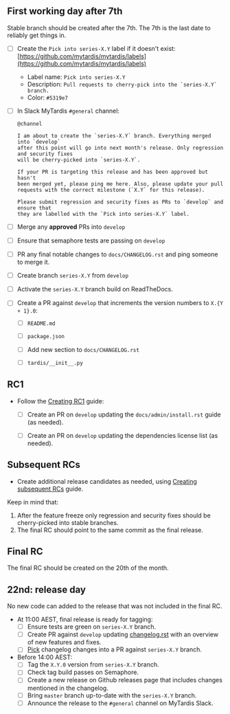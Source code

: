 ## First working day after 7th

Stable branch should be created after the 7th. The 7th is the last date to reliably get things in.

- [ ] Create the `Pick into series-X.Y` label if it doesn't exist: [https://github.com/mytardis/mytardis/labels](https://github.com/mytardis/mytardis/labels)
  - Label name: `Pick into series-X.Y`
  - Description: ``Pull requests to cherry-pick into the `series-X.Y` branch.``
  - Color: `#5319e7`
- [ ] In Slack MyTardis `#general` channel:

    ```
    @channel

    I am about to create the `series-X.Y` branch. Everything merged into `develop`
    after this point will go into next month's release. Only regression and security fixes
    will be cherry-picked into `series-X.Y`.

    If your PR is targeting this release and has been approved but hasn't
    been merged yet, please ping me here. Also, please update your pull requests with the correct milestone (`X.Y` for this release).

    Please submit regression and security fixes as PRs to `develop` and ensure that
    they are labelled with the `Pick into series-X.Y` label.
    ```
- [ ] Merge any **approved** PRs into `develop`
- [ ] Ensure that semaphore tests are passing on `develop`
- [ ] PR any final notable changes to `docs/CHANGELOG.rst` and ping someone to merge it.
- [ ] Create branch `series-X.Y` from `develop`
- [ ] Activate the `series-X.Y` branch build on ReadTheDocs.
- [ ] Create a PR against `develop` that increments the version numbers to `X.{Y + 1}.0`:
  - [ ] `README.md`
  - [ ] `package.json`
  - [ ] Add new section to `docs/CHANGELOG.rst`
  - [ ] `tardis/__init__.py`


## RC1

- Follow the [Creating RC1] guide:
  - [ ] Create an PR on `develop` updating the `docs/admin/install.rst` guide (as needed).
  - [ ] Create an PR on `develop` updating the dependencies license list (as needed).


[Creating RC1]: https://github.com/mytardis/release/blob/master/general/release-candidates.md#creating-rc1

## Subsequent RCs

- Create additional release candidates as needed, using [Creating subsequent RCs] guide.

Keep in mind that:

1. After the feature freeze only regression and security fixes should be
   cherry-picked into stable branches.
2. The final RC should point to the same commit as the final release.

[Creating subsequent RCs]: https://github.com/mytardis/release/blob/master/general/release-candidates.md#creating-subsequent-rcs

## Final RC

The final RC should be created on the 20th of the month.

## 22nd: release day

No new code can added to the release that was not included in the final RC.

- At 11:00 AEST, final release is ready for tagging:
  - [ ] Ensure tests are green on `series-X.Y` branch.
  - [ ] Create PR against `develop` updating [changelog.rst][changelog] with an overview of new features and fixes.
  - [ ] [Pick][cherry-pick] changelog changes into a PR against `series-X.Y` branch.

- Before 14:00 AEST:
  - [ ] Tag the `X.Y.0` version from `series-X.Y` branch.
  - [ ] Check tag build passes on Semaphore.
  - [ ] Create a new release on Github releases page that includes changes
      mentioned in the changelog.
  - [ ] Bring `master` branch up-to-date with the `series-X.Y` branch.
  - [ ] Announce the release to the `#general` channel on MyTardis Slack.

[cherry-pick]: https://github.com/mytardis/release/blob/master/general/pick-changes-into-stable.md
[changelog]:
https://github.com/mytardis/mytardis/blob/develop/docs/changelog.rst
